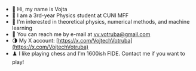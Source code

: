 - :blue_heart: Hi, my name is Vojta
- :notebook: I am a 3rd-year Physics student at CUNI MFF
- :abacus: I'm interested in theoretical physics, numerical methods, and machine learning
- :email: You can reach me by e-mail at [vv.votruba@gmail.com](mailto:vv.votruba@gmail.com)
- :last_quarter_moon: My X account: [https://x.com/VojtechVotruba](https://x.com/VojtechVotruba)
- :chess_pawn: I like playing chess and I'm 1600ish FIDE. Contact me if you want to play!
